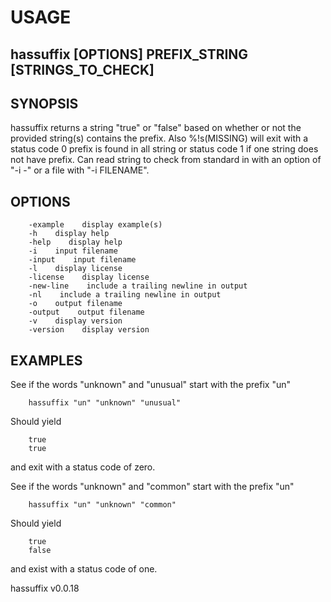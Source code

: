 
# USAGE

## hassuffix [OPTIONS] PREFIX_STRING [STRINGS_TO_CHECK] 

## SYNOPSIS

hassuffix returns a string "true" or "false" based on whether or not the provided
string(s) contains the prefix. Also %!s(MISSING) will exit with a status code 0 prefix
is found in all string or status code 1 if one string does not have prefix.
Can read string to check from standard in with an option
of "-i -" or a file with "-i FILENAME".

## OPTIONS

```
    -example    display example(s)
    -h    display help
    -help    display help
    -i    input filename
    -input    input filename
    -l    display license
    -license    display license
    -new-line    include a trailing newline in output
    -nl    include a trailing newline in output
    -o    output filename
    -output    output filename
    -v    display version
    -version    display version
```

## EXAMPLES

See if the words "unknown" and "unusual" start with the prefix "un"

```shell
    hassuffix "un" "unknown" "unusual"
```

Should yield

```
    true
    true
```

and exit with a status code of zero.

See if the words "unknown" and "common" start with the prefix "un"

```
    hassuffix "un" "unknown" "common"
```

Should yield

```
    true
    false
```

and exist with a status code of one.

hassuffix v0.0.18
